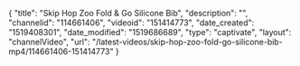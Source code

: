 {
    "title": "Skip Hop Zoo Fold & Go Silicone Bib",
    "description": "",
    "channelid": "114661406",
    "videoid": "151414773",
    "date_created": "1519408301",
    "date_modified": "1519686689",
    "type": "captivate",
    "layout": "channelVideo",
    "url": "\/latest-videos\/skip-hop-zoo-fold-go-silicone-bib-mp4\/114661406-151414773"
}